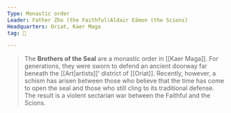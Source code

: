 ```yaml
---
Type: Monastic order
Leader: Father Zho (the Faithful)Aldair Eámon (the Scions)
Headquarters: Oriat, Kaer Maga
tag: 👥

---
```


> The **Brothers of the Seal** are a monastic order in [[Kaer Maga]]. For generations, they were sworn to defend an ancient doorway far beneath the [[Art|artists]]' district of [[Oriat]]. Recently, however, a schism has arisen between those who believe that the time has come to open the seal and those who still cling to its traditional defense. The result is a violent sectarian war between the Faithful and the Scions.









